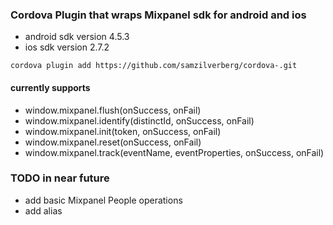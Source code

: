
### Cordova Plugin that wraps Mixpanel sdk for android and ios

- android sdk version 4.5.3
- ios sdk version 2.7.2

```
cordova plugin add https://github.com/samzilverberg/cordova-.git
```

#### currently supports

- window.mixpanel.flush(onSuccess, onFail)
- window.mixpanel.identify(distinctId, onSuccess, onFail)
- window.mixpanel.init(token, onSuccess, onFail)
- window.mixpanel.reset(onSuccess, onFail)
- window.mixpanel.track(eventName, eventProperties, onSuccess, onFail)


### TODO in near future
- add basic Mixpanel People operations
- add alias
